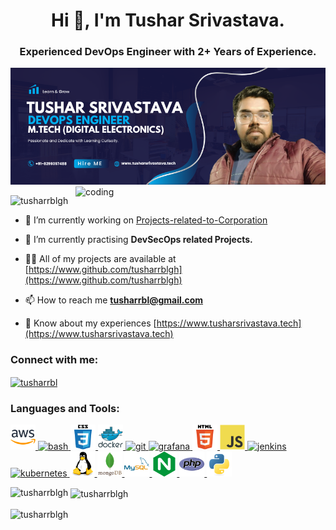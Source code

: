 <h1 align="center">Hi 👋, I'm Tushar Srivastava.</h1>
<h3 align="center">Experienced DevOps Engineer with 2+ Years of Experience.</h3>
<div align="center"> <img src="https://raw.githubusercontent.com/tusharrblgh/tusharrblgh/main/TS-banner.png"> </div>
<img align="right" alt="coding" width="400" src="raw.githubusercontent.com/tusharrblgh/tusharrblgh/master/gif3.gif">

<p align="left"> <img src="https://komarev.com/ghpvc/?username=tusharrblgh&label=Profile%20views&color=0e75b6&style=flat" alt="tusharrblgh" /> </p>

- 🔭 I’m currently working on [Projects-related-to-Corporation](https://github.com/tusharrblgh/IT-Project)

- 🌱 I’m currently practising **DevSecOps related Projects.**

- 👨‍💻 All of my projects are available at [https://www.github.com/tusharrblgh](https://www.github.com/tusharrblgh)

- 📫 How to reach me **tusharrbl@gmail.com**

- 📄 Know about my experiences [https://www.tusharsrivastava.tech](https://www.tusharsrivastava.tech)

<h3 align="left">Connect with me:</h3>
<p align="left">
<a href="https://linkedin.com/in/tusharrbl" target="blank"><img align="center" src="https://raw.githubusercontent.com/rahuldkjain/github-profile-readme-generator/master/src/images/icons/Social/linked-in-alt.svg" alt="tusharrbl" height="30" width="40" /></a>
</p>

<h3 align="left">Languages and Tools:</h3>
<p align="left"> <a href="https://aws.amazon.com" target="_blank" rel="noreferrer"> <img src="https://raw.githubusercontent.com/devicons/devicon/master/icons/amazonwebservices/amazonwebservices-original-wordmark.svg" alt="aws" width="40" height="40"/> </a> <a href="https://www.gnu.org/software/bash/" target="_blank" rel="noreferrer"> <img src="https://www.vectorlogo.zone/logos/gnu_bash/gnu_bash-icon.svg" alt="bash" width="40" height="40"/> </a> <a href="https://www.w3schools.com/css/" target="_blank" rel="noreferrer"> <img src="https://raw.githubusercontent.com/devicons/devicon/master/icons/css3/css3-original-wordmark.svg" alt="css3" width="40" height="40"/> </a> <a href="https://www.docker.com/" target="_blank" rel="noreferrer"> <img src="https://raw.githubusercontent.com/devicons/devicon/master/icons/docker/docker-original-wordmark.svg" alt="docker" width="40" height="40"/> </a> <a href="https://git-scm.com/" target="_blank" rel="noreferrer"> <img src="https://www.vectorlogo.zone/logos/git-scm/git-scm-icon.svg" alt="git" width="40" height="40"/> </a> <a href="https://grafana.com" target="_blank" rel="noreferrer"> <img src="https://www.vectorlogo.zone/logos/grafana/grafana-icon.svg" alt="grafana" width="40" height="40"/> </a> <a href="https://www.w3.org/html/" target="_blank" rel="noreferrer"> <img src="https://raw.githubusercontent.com/devicons/devicon/master/icons/html5/html5-original-wordmark.svg" alt="html5" width="40" height="40"/> </a> <a href="https://developer.mozilla.org/en-US/docs/Web/JavaScript" target="_blank" rel="noreferrer"> <img src="https://raw.githubusercontent.com/devicons/devicon/master/icons/javascript/javascript-original.svg" alt="javascript" width="40" height="40"/> </a> <a href="https://www.jenkins.io" target="_blank" rel="noreferrer"> <img src="https://www.vectorlogo.zone/logos/jenkins/jenkins-icon.svg" alt="jenkins" width="40" height="40"/> </a> <a href="https://kubernetes.io" target="_blank" rel="noreferrer"> <img src="https://www.vectorlogo.zone/logos/kubernetes/kubernetes-icon.svg" alt="kubernetes" width="40" height="40"/> </a> <a href="https://www.linux.org/" target="_blank" rel="noreferrer"> <img src="https://raw.githubusercontent.com/devicons/devicon/master/icons/linux/linux-original.svg" alt="linux" width="40" height="40"/> </a> <a href="https://www.mongodb.com/" target="_blank" rel="noreferrer"> <img src="https://raw.githubusercontent.com/devicons/devicon/master/icons/mongodb/mongodb-original-wordmark.svg" alt="mongodb" width="40" height="40"/> </a> <a href="https://www.mysql.com/" target="_blank" rel="noreferrer"> <img src="https://raw.githubusercontent.com/devicons/devicon/master/icons/mysql/mysql-original-wordmark.svg" alt="mysql" width="40" height="40"/> </a> <a href="https://www.nginx.com" target="_blank" rel="noreferrer"> <img src="https://raw.githubusercontent.com/devicons/devicon/master/icons/nginx/nginx-original.svg" alt="nginx" width="40" height="40"/> </a> <a href="https://www.php.net" target="_blank" rel="noreferrer"> <img src="https://raw.githubusercontent.com/devicons/devicon/master/icons/php/php-original.svg" alt="php" width="40" height="40"/> </a> <a href="https://www.python.org" target="_blank" rel="noreferrer"> <img src="https://raw.githubusercontent.com/devicons/devicon/master/icons/python/python-original.svg" alt="python" width="40" height="40"/> </a> </p>

<p><img align="left" src="https://github-readme-stats.vercel.app/api/top-langs?username=tusharrblgh&show_icons=true&locale=en&layout=compact" alt="tusharrblgh" /></p>

<p>&nbsp;<img align="center" src="https://github-readme-stats.vercel.app/api?username=tusharrblgh&show_icons=true&locale=en" alt="tusharrblgh" /></p>

<p><img align="center" src="https://github-readme-streak-stats.herokuapp.com/?user=tusharrblgh&" alt="tusharrblgh" /></p>


